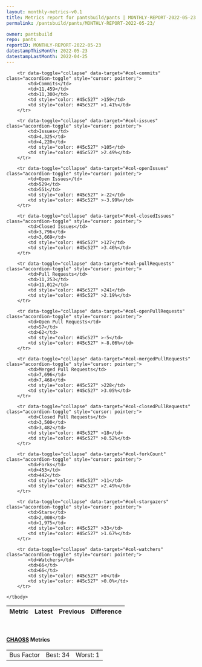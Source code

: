 ```yaml
---
layout: monthly-metrics-v0.1
title: Metrics report for pantsbuild/pants | MONTHLY-REPORT-2022-05-23 | 2022-05-23
permalink: /pantsbuild/pants/MONTHLY-REPORT-2022-05-23/

owner: pantsbuild
repo: pants
reportID: MONTHLY-REPORT-2022-05-23
datestampThisMonth: 2022-05-23
datestampLastMonth: 2022-04-25
---
```



<table class="table table-condensed" style="border-collapse:collapse;">
    <thead>
    <tr>
        <th>Metric</th>
        <th>Latest</th>
        <th>Previous</th>
        <th colspan="2" style="text-align: center;">Difference</th>
    </tr>
    </thead>
    <tbody>

        <tr data-toggle="collapse" data-target="#col-commits" class="accordion-toggle" style="cursor: pointer;">
            <td>Commits</td>
            <td>11,459</td>
            <td>11,300</td>
            <td style="color: #45c527" >159</td>
            <td style="color: #45c527" >1.41%</td>
        </tr>
        
        <tr data-toggle="collapse" data-target="#col-issues" class="accordion-toggle" style="cursor: pointer;">
            <td>Issues</td>
            <td>4,325</td>
            <td>4,220</td>
            <td style="color: #45c527" >105</td>
            <td style="color: #45c527" >2.49%</td>
        </tr>
        
        <tr data-toggle="collapse" data-target="#col-openIssues" class="accordion-toggle" style="cursor: pointer;">
            <td>Open Issues</td>
            <td>529</td>
            <td>551</td>
            <td style="color: #45c527" >-22</td>
            <td style="color: #45c527" >-3.99%</td>
        </tr>
        
        <tr data-toggle="collapse" data-target="#col-closedIssues" class="accordion-toggle" style="cursor: pointer;">
            <td>Closed Issues</td>
            <td>3,796</td>
            <td>3,669</td>
            <td style="color: #45c527" >127</td>
            <td style="color: #45c527" >3.46%</td>
        </tr>
        
        <tr data-toggle="collapse" data-target="#col-pullRequests" class="accordion-toggle" style="cursor: pointer;">
            <td>Pull Requests</td>
            <td>11,253</td>
            <td>11,012</td>
            <td style="color: #45c527" >241</td>
            <td style="color: #45c527" >2.19%</td>
        </tr>
        
        <tr data-toggle="collapse" data-target="#col-openPullRequests" class="accordion-toggle" style="cursor: pointer;">
            <td>Open Pull Requests</td>
            <td>57</td>
            <td>62</td>
            <td style="color: #45c527" >-5</td>
            <td style="color: #45c527" >-8.06%</td>
        </tr>
        
        <tr data-toggle="collapse" data-target="#col-mergedPullRequests" class="accordion-toggle" style="cursor: pointer;">
            <td>Merged Pull Requests</td>
            <td>7,696</td>
            <td>7,468</td>
            <td style="color: #45c527" >228</td>
            <td style="color: #45c527" >3.05%</td>
        </tr>
        
        <tr data-toggle="collapse" data-target="#col-closedPullRequests" class="accordion-toggle" style="cursor: pointer;">
            <td>Closed Pull Requests</td>
            <td>3,500</td>
            <td>3,482</td>
            <td style="color: #45c527" >18</td>
            <td style="color: #45c527" >0.52%</td>
        </tr>
        
        <tr data-toggle="collapse" data-target="#col-forkCount" class="accordion-toggle" style="cursor: pointer;">
            <td>Forks</td>
            <td>453</td>
            <td>442</td>
            <td style="color: #45c527" >11</td>
            <td style="color: #45c527" >2.49%</td>
        </tr>
        
        <tr data-toggle="collapse" data-target="#col-stargazers" class="accordion-toggle" style="cursor: pointer;">
            <td>Stars</td>
            <td>2,008</td>
            <td>1,975</td>
            <td style="color: #45c527" >33</td>
            <td style="color: #45c527" >1.67%</td>
        </tr>
        
        <tr data-toggle="collapse" data-target="#col-watchers" class="accordion-toggle" style="cursor: pointer;">
            <td>Watchers</td>
            <td>66</td>
            <td>66</td>
            <td style="color: #45c527" >0</td>
            <td style="color: #45c527" >0.0%</td>
        </tr>
        
    </tbody>
</table>
<br>
<h4><a target="_blank" href="https://chaoss.community/">CHAOSS</a> Metrics</h4>

<table class="table table-condensed" style="border-collapse:collapse;">
    <tbody>
        <td>Bus Factor</td>
        <td>Best: 34</td>
        <td>Worst: 1</td>
    </tbody>
</table>
